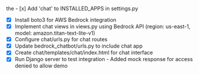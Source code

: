 the - [x] Add 'chat' to INSTALLED_APPS in settings.py
- [x] Install boto3 for AWS Bedrock integration
- [x] Implement chat views in views.py using Bedrock API (region: us-east-1, model: amazon.titan-text-lite-v1)
- [x] Configure chat/urls.py for chat routes
- [x] Update bedrock_chatbot/urls.py to include chat app
- [x] Create chat/templates/chat/index.html for chat interface
- [x] Run Django server to test integration - Added mock response for access denied to allow demo
